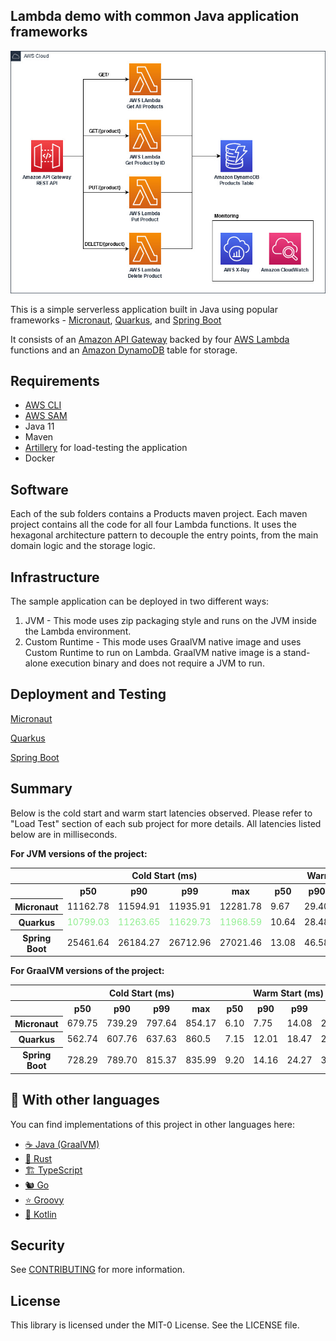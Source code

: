 ## Lambda demo with common Java application frameworks

<p align="center">
  <img src="imgs/diagram.jpg" alt="Architecture diagram"/>
</p>

This is a simple serverless application built in Java using popular frameworks - [Micronaut](https://micronaut.io/), [Quarkus](https://quarkus.io/), and [Spring Boot](https://spring.io/projects/spring-boot)

It consists of an [Amazon API Gateway](https://aws.amazon.com/api-gateway/) backed by four [AWS Lambda](https://aws.amazon.com/lambda/)
functions and an [Amazon DynamoDB](https://aws.amazon.com/dynamodb/) table for storage.

## Requirements

- [AWS CLI](https://aws.amazon.com/cli/)
- [AWS SAM](https://aws.amazon.com/serverless/sam/)
- Java 11
- Maven
- [Artillery](https://www.artillery.io/) for load-testing the application
- Docker

## Software

Each of the sub folders contains a Products maven project. Each maven project contains all the code for all four
Lambda functions. It uses the hexagonal architecture pattern to decouple the entry points, from the main domain logic
and the storage logic.

## Infrastructure

The sample application can be deployed in two different ways:
1. JVM - This mode uses zip packaging style and runs on the JVM inside the Lambda environment.
2. Custom Runtime - This mode uses GraalVM native image and uses Custom Runtime to run on Lambda. 
   GraalVM native image is a stand-alone execution binary and does not require a JVM to run.

## Deployment and Testing

[Micronaut](micronaut)

[Quarkus](quarkus)

[Spring Boot](springboot)

## Summary

Below is the cold start and warm start latencies observed. Please refer to "Load Test" section of each sub project for more details.
All latencies listed below are in milliseconds.

**For JVM versions of the project:**

<table class="table-bordered">
        <tr>
            <th colspan="1" style="horizontal-align : middle;text-align:center;"></th>
            <th colspan="4" style="horizontal-align : middle;text-align:center;">Cold Start (ms)</th>
            <th colspan="4" style="horizontal-align : middle;text-align:center;">Warm Start (ms)</th>           
        </tr>
        <tr>
            <th></th>
            <th scope="col">p50</th>
            <th scope="col">p90</th>
            <th scope="col">p99</th>
            <th scope="col">max</th>
            <th scope="col">p50</th>
            <th scope="col">p90</th>
            <th scope="col">p99</th>
            <th scope="col">max</th>
        </tr>        
        <tr>
            <th>Micronaut</th>
            <td>11162.78</td>
            <td>11594.91</td>
            <td>11935.91</td>
            <td>12281.78</td>
            <td>9.67</td>
            <td>29.40</td>
            <td>89.31</td>
            <td>1012.22</td>
        </tr>
        <tr>
            <th>Quarkus</th>
            <td style="color: lightgreen;">10799.03</td>
            <td style="color: lightgreen;">11263.65</td>
            <td style="color: lightgreen;">11629.73</td>
            <td style="color: lightgreen;">11968.59</td>
            <td>10.64</td>
            <td>28.48</td>
            <td>77.42</td>
            <td>861.7</td>
        </tr>
        <tr>
            <th>Spring Boot</th>
            <td>25461.64</td>
            <td>26184.27</td>
            <td>26712.96</td>
            <td>27021.46</td>
            <td>13.08</td>
            <td>46.58</td>
            <td>207.15</td>
            <td>824.41</td>
        </tr>
</table>
    
**For GraalVM versions of the project:**

<table class="table-bordered">
        <tr>
            <th colspan="1" style="horizontal-align : middle;text-align:center;"></th>
            <th colspan="4" style="horizontal-align : middle;text-align:center;">Cold Start (ms)</th>
            <th colspan="4" style="horizontal-align : middle;text-align:center;">Warm Start (ms)</th>           
        </tr>
        <tr>
            <th></th>
            <th scope="col">p50</th>
            <th scope="col">p90</th>
            <th scope="col">p99</th>
            <th scope="col">max</th>
            <th scope="col">p50</th>
            <th scope="col">p90</th>
            <th scope="col">p99</th>
            <th scope="col">max</th>
        </tr>        
        <tr>
            <th>Micronaut</th>
            <td>679.75</td>
            <td>739.29</td>
            <td>797.64</td>
            <td>854.17</td>
            <td>6.10</td>
            <td>7.75</td>
            <td>14.08</td>
            <td>215.02</td>
        </tr>
        <tr>
            <th>Quarkus</th>
            <td>562.74</td>
            <td>607.76</td>
            <td>637.63</td>
            <td>860.5</td>
            <td>7.15</td>
            <td>12.01</td>
            <td>18.47</td>
            <td>245.18</td>
        </tr>
        <tr>
            <th>Spring Boot</th>
            <td>728.29</td>
            <td>789.70</td>
            <td>815.37</td>
            <td>835.99</td>
            <td>9.20</td>
            <td>14.16</td>
            <td>24.27</td>
            <td>304.35</td>
        </tr>
</table>



## 👀 With other languages

You can find implementations of this project in other languages here:

* [☕ Java (GraalVM)](https://github.com/aws-samples/serverless-graalvm-demo)
* [🦀 Rust](https://github.com/aws-samples/serverless-rust-demo)
* [🏗️ TypeScript](https://github.com/aws-samples/serverless-typescript-demo)
* [🐿️ Go](https://github.com/aws-samples/serverless-go-demo)
* [⭐ Groovy](https://github.com/aws-samples/serverless-groovy-demo)
* [🤖 Kotlin](https://github.com/aws-samples/serverless-kotlin-demo)

## Security

See [CONTRIBUTING](CONTRIBUTING.md#security-issue-notifications) for more information.

## License

This library is licensed under the MIT-0 License. See the LICENSE file.

